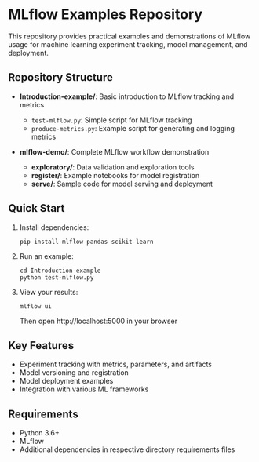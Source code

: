 # MLflow Examples Repository

This repository provides practical examples and demonstrations of MLflow usage for machine learning experiment tracking, model management, and deployment.

## Repository Structure

- **Introduction-example/**: Basic introduction to MLflow tracking and metrics
  - `test-mlflow.py`: Simple script for MLflow tracking
  - `produce-metrics.py`: Example script for generating and logging metrics

- **mlflow-demo/**: Complete MLflow workflow demonstration
  - **exploratory/**: Data validation and exploration tools
  - **register/**: Example notebooks for model registration
  - **serve/**: Sample code for model serving and deployment

## Quick Start

1. Install dependencies:
   ```
   pip install mlflow pandas scikit-learn
   ```

2. Run an example:
   ```
   cd Introduction-example
   python test-mlflow.py
   ```

3. View your results:
   ```
   mlflow ui
   ```
   Then open http://localhost:5000 in your browser

## Key Features

- Experiment tracking with metrics, parameters, and artifacts
- Model versioning and registration
- Model deployment examples
- Integration with various ML frameworks

## Requirements

- Python 3.6+
- MLflow
- Additional dependencies in respective directory requirements files
